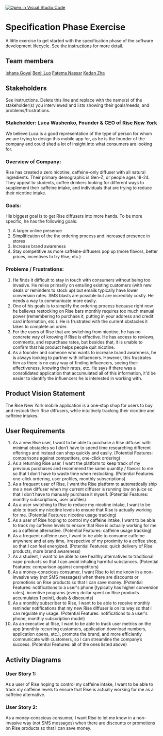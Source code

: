 [![Open in Visual Studio Code](https://classroom.github.com/assets/open-in-vscode-c66648af7eb3fe8bc4f294546bfd86ef473780cde1dea487d3c4ff354943c9ae.svg)](https://classroom.github.com/online_ide?assignment_repo_id=8553998&assignment_repo_type=AssignmentRepo)
# Specification Phase Exercise

A little exercise to get started with the specification phase of the software development lifecycle. See the [instructions](instructions.md) for more detail.

## Team members

[Ishana Goyal](https://github.com/ishana-goyal)
[Benji Luo](https://github.com/BenjiLuo)
[Fatema Nassar](https://github.com/fnassar)
[Kedan Zha](https://github.com/Zackdan0227)

## Stakeholders

See instructions. Delete this line and replace with the name(s) of the stakeholder(s) you interviewed and lists showing their goals/needs, and problems/frustrations.

### Stakeholder: Luca Washenko, Founder & CEO of [Rise New York](https://risenewyork.shop/)
We believe Luca is a good representation of the type of person for whom we are trying to design this mobile app for, as he is the founder of the company and could shed a lot of insight into what consumers are looking for.

### Overview of Company: 
Rise has created a zero nicotine, caffeine-only diffuser with all natural ingredients. Their primary demographic is Gen-Z, or people ages 18-24. They appeal to students, coffee drinkers looking for different ways to supplement their caffeine intake, and individuals that are trying to reduce their nicotine intake. 

### Goals: 
His biggest goal is to get Rise diffusers into more hands. To be more specific, he has the following goals:
1. A larger online presence
2. Simplification of the the ordering process and increased presence in stores
3. Increase brand awareness
4. Stay competitive as more caffeine-diffusers pop up (more flavors, better prices, incentives to try Rise, etc.)

### Problems / Frustrations:
1. He finds it difficult to stay in touch with consumers without being too invasive. He relies primarily on emailing existing customers (with new deals or reminders to stock up) but emails typically have lower conversion rates. SMS blasts are possible but are incredibly costly. He needs a way to communicate more easily. 
2. One of his goals is to simplify the ordering process because right now he believes restocking on Rise bars monthly requires too much manual power (remembering to purchase it, putting in your address and credit card information, etc.). He is frustrated with the current obstacles it takes to complete an order. 
3. For the users of Rise that are switching from nicotine, he has no concrete way of knowing if Rise is effective. He has access to reviews, comments, and repurchase rates, but besides that, it is unable to confirm that his product helps people quit nicotine. 
4. As a founder and someone who wants to increase brand awareness, he is always looking to partner with influencers. However, this frustrates him as there is no easy way of finding influencers, seeing their effectiveness, knowing their rates, etc. He says if there was a consolidated application that accumulated all of this information, it'd be easier to identify the influencers he is interested in working with. 

## Product Vision Statement

The Rise New York mobile application is a one-stop shop for users to buy and restock their Rise diffusers, while intuitively tracking their nicotine and caffeine intakes. 

## User Requirements

1. As a new Rise user, I want to be able to purchase a Rise diffuser with minimal obstacles so I don’t have to spend time researching different offerings and instead can shop quickly and easily. (Potential Features: comparisons against competitors, one-click ordering)
2. As a returning Rise user, I want the platform to keep track of my previous purchases and recommend the same quantity / flavors to me so that I don’t have to waste time when restocking. (Potential Features: one-click ordering, user profiles, monthly subscriptions)
3. As a frequent user of Rise, I want the Rise platform to automatically ship me a new diffuser when my current diffuser is running low on juice so that I don’t have to manually purchase it myself. (Potential Features: monthly subscriptions, user profiles)
4. As a user switching to Rise to reduce my nicotine intake, I want to be able to track my nicotine levels to ensure that Rise is actually working for me. (Potential Features: nicotine usage tracking)
5. As a user of Rise hoping to control my caffeine intake, I want to be able to track my caffeine levels to ensure that Rise is actually working for me as a caffeine alternative. (Potential Features: caffeine usage tracking)
6.  As a frequent caffeine user, I want to be able to consume caffeine anywhere and at any time, irrespective of my proximity to a coffee shop, so that I can feel energized. (Potential Features: quick delivery of Rise products, more brand awareness)
7. As a student, I want to be able to see healthy alternatives to traditional vape products so that I can avoid inhaling harmful substances. (Potential Features: comparison against competitors)
8. As a money-conscious consumer, I want Rise to let me know in a non-invasive way (not SMS messages) when there are discounts or promotions on Rise products so that I can save money. (Potential Features: notifications to a user's phone [typically has higher conversion rates], incentive programs [every dollar spent on Rise products accumulates 1 point], deals & discounts)
9. As a monthly subscriber to Rise, I want to be able to receive monthly reminder notifications that my new Rise diffuser is on its way so that I can regulate my usage. (Potential Features: notifications to a user's phone, monthly subscription model)
10. As an executive at Rise, I want to be able to track user metrics on the app (monthly recurring customers, application download numbers, application opens, etc.), promote the brand, and more efficiently communicate with customers, so I can streamline the company’s success. (Potential Features: all of the ones listed above)


## Activity Diagrams

### User Story 1:
As a user of Rise hoping to control my caffeine intake, I want to be able to track my caffeine levels to ensure that Rise is actually working for me as a caffeine alternative. 

### User Story 2:
As a money-conscious consumer, I want Rise to let me know in a non-invasive way (not SMS messages) when there are discounts or promotions on Rise products so that I can save money.
